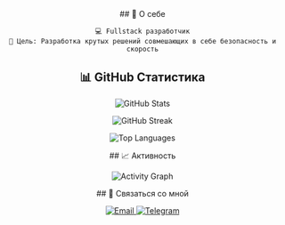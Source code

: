 <div align="center">
## 🚀 О себе

```
💻 Fullstack разработчик
🎯 Цель: Разработка крутых решений совмешающих в себе безопасность и скорость
```
## 📊 GitHub Статистика
<p align="center">
  <img src="https://github-readme-stats.vercel.app/api?username=Belxz777&show_icons=true&theme=radical&hide_border=true&bg_color=0D1117&title_color=00FF88&icon_color=00FF88&text_color=FFFFFF" alt="GitHub Stats" />
</p>

<p align="center">
  <img src="https://github-readme-streak-stats.herokuapp.com/?user=Belxz777&theme=radical&hide_border=true&background=0D1117&stroke=00FF88&ring=00FF88&fire=FF6B6B&currStreakLabel=00FF88" alt="GitHub Streak" />
</p>

<p align="center">
  <img src="https://github-readme-stats.vercel.app/api/top-langs/?username=Belxz777&layout=compact&theme=radical&hide_border=true&bg_color=0D1117&title_color=00FF88&text_color=FFFFFF" alt="Top Languages" />
</p>
## 📈 Активность
<p align="center">
  <img src="https://github-readme-activity-graph.vercel.app/graph?username=Belxz777&theme=react-dark&bg_color=0D1117&color=00FF88&line=00FF88&point=FFFFFF&area=true&hide_border=true" alt="Activity Graph" />
</p>
## 🤝 Связаться со мной
<p align="center">
   <a href="belxz888@gmail.com">
    <img src="https://img.shields.io/badge/Email-D14836?style=for-the-badge&logo=gmail&logoColor=white" alt="Email" />
  </a>
  <a href="https://t.me/belxz999">
    <img src="https://img.shields.io/badge/Telegram-2CA5E0?style=for-the-badge&logo=telegram&logoColor=white" alt="Telegram" />
  </a>
</p>
</div>
